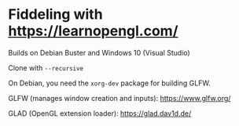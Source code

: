 # Fiddeling with https://learnopengl.com/
Builds on Debian Buster and Windows 10 (Visual Studio)

Clone with `--recursive`

On Debian, you need the `xorg-dev` package for building GLFW.

GLFW (manages window creation and inputs): https://www.glfw.org/

GLAD (OpenGL extension loader): https://glad.dav1d.de/
